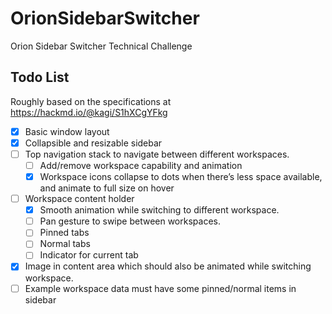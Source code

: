 # OrionSidebarSwitcher
Orion Sidebar Switcher Technical Challenge

## Todo List

Roughly based on the specifications at https://hackmd.io/@kagi/S1hXCgYFkg

- [x] Basic window layout
- [x] Collapsible and resizable sidebar 
- [ ] Top navigation stack to navigate between different workspaces.
    - [ ] Add/remove workspace capability and animation
    - [x] Workspace icons collapse to dots when there’s less space available, and animate to full size on hover
- [ ] Workspace content holder
    - [x] Smooth animation while switching to different workspace.
    - [ ] Pan gesture to swipe between workspaces.
    - [ ] Pinned tabs
    - [ ] Normal tabs
    - [ ] Indicator for current tab
- [x] Image in content area which should also be animated while switching workspace.
- [ ] Example workspace data must have some pinned/normal items in sidebar
